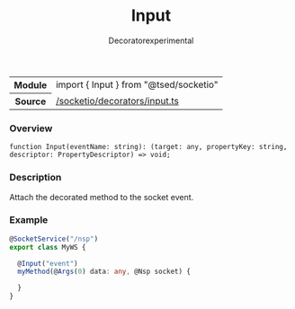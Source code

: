 
<header class="symbol-info-header"><h1 id="input">Input</h1><label class="symbol-info-type-label decorator">Decorator</label><label class="api-type-label experimental" title="experimental">experimental</label></header>
<!-- summary -->
<section class="symbol-info"><table class="is-full-width"><tbody><tr><th>Module</th><td><div class="lang-typescript"><span class="token keyword">import</span> { Input }&nbsp;<span class="token keyword">from</span>&nbsp;<span class="token string">"@tsed/socketio"</span></div></td></tr><tr><th>Source</th><td><a href="https://github.com/Romakita/ts-express-decorators/blob/v4.7.0/src//socketio/decorators/input.ts#L0-L0">/socketio/decorators/input.ts</a></td></tr></tbody></table></section>
<!-- overview -->


### Overview


<pre><code class="typescript-lang ">function <span class="token function">Input</span><span class="token punctuation">(</span>eventName<span class="token punctuation">:</span> <span class="token keyword">string</span><span class="token punctuation">)</span><span class="token punctuation">:</span> <span class="token punctuation">(</span>target<span class="token punctuation">:</span> <span class="token keyword">any</span><span class="token punctuation">,</span> propertyKey<span class="token punctuation">:</span> <span class="token keyword">string</span><span class="token punctuation">,</span> descriptor<span class="token punctuation">:</span> PropertyDescriptor<span class="token punctuation">)</span> => <span class="token keyword">void</span><span class="token punctuation">;</span></code></pre>


<!-- Parameters -->

<!-- Description -->


### Description

Attach the decorated method to the socket event.

### Example

```typescript
@SocketService("/nsp")
export class MyWS {

  @Input("event")
  myMethod(@Args(0) data: any, @Nsp socket) {

  }
}
```

<!-- Members -->

